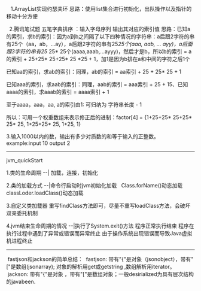     1.ArrayList实现约瑟夫环
思路：使用list集合进行初始化，出队操作以及指针的移动十分方便

    2.腾讯笔试题 五笔字典排序 ：输入字母序列 输出其对应的索引值
思路：已知a的索引，求b的索引：因为a到b之间隔了以下四种情况的字符串：a后跟2字符的串有25个（aa，ab，...ay），a后跟2字符的串有25*25个(aaa, aab, ... ayy)，a后面跟3字符的串有25* 25* 25个(aaaa,aaab,...ayyy)，然后才是b，所以b的索引 = a的索引 + 25+25* 25+25* 25 *25 + 1，加1是因为b排在a和中间的字符之后1个

已知aa的索引，求ab的索引：同理，ab的索引 = aa索引 + 25 + 25* 25 + 1

已知aaa的索引，求aab的索引：同理，aab的索引 = aaa索引 + 25 + 15、已知aaaa的索引，求aaab的索引 = aaaa索引 + 1

至于aaaa，aaa，aa, a的索引由1: 可归纳为 字符串长度 - 1

所以：可用一个权重数组来表示修正后的进制：factor[4] = {1+25+25* 25+25* 25* 25, 1+25+25* 25, 1+25, 1}

3.输入1000以内的数，输出有多少对质数的和等于输入的正整数。
example:input 10
output 2



---------------------------------------------------------------------------

jvm_quickStart

1.类的生命周期
--| 加载，连接，初始化

2.类的加载方式
--|命令行启动时jvm初始化加载
   Class.forName()动态加载
   classLoder.loadClass()动态加载

3.自定义类加载器
重写findClass方法即可，尽量不重写loadClass方法，会破坏双亲委托机制

4.jvm结束生命周期的情况
--|执行了System.exit()方法
  程序正常执行结束
  程序在执行过程中遇到了异常或错误而异常终止
  由于操作系统出现错误而导致Java虚拟机进程终止
  
  ----------------------------------------------------------------------
  fastjson和jackson的简单总结：
  fastjson: 带有"{"是对象（jsonobject），带有"["是数组(jsonarray); 对象的解析用get或getstring ,数组解析用iterator。
  jackson: 带有"{"是对象 ，带有"["是数组对象；一般desirialized为具有层次结构的javabeen.

